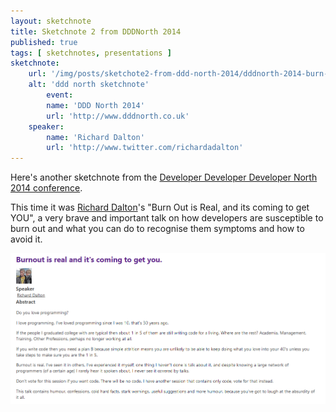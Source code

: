 ```yaml
---
layout: sketchnote
title: Sketchnote 2 from DDDNorth 2014
published: true
tags: [ sketchnotes, presentations ]
sketchnote:
    url: '/img/posts/sketchote2-from-ddd-north-2014/dddnorth-2014-burn-out-talk-vanilla-lofi.png'
    alt: 'ddd north sketchnote'
	    event:
        name: 'DDD North 2014'
        url: 'http://www.dddnorth.co.uk'
    speaker:
        name: 'Richard Dalton'
        url: 'http://www.twitter.com/richardadalton'
---
```


Here's another sketchnote from the [Developer Developer Developer North 
2014 conference](http://www.dddnorth.co.uk/). 

This time it was [Richard Dalton](http://www.twitter.com/richardadalton)'s 
"Burn Out is Real, and its coming to get YOU", a very brave and important talk 
on how developers are susceptible to burn out and what you can do to recognise 
them symptoms and how to avoid it.

![ddd north](/img/posts/sketchote2-from-ddd-north-2014/session-summary.png)

